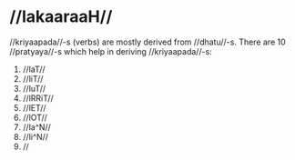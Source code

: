 # //lakaaraaH//

//kriyaapada//-s (verbs) are mostly derived from //dhatu//-s. There are 10 //pratyaya//-s which help in deriving //kriyaapada//-s:

1. //laT//
2. //liT//
3. //luT//
4. //lRRiT//
5. //lET//
6. //lOT//
7. //la^N//
8. //li^N//
9. //

<!--stackedit_data:
eyJoaXN0b3J5IjpbNzMxMzI1NjkxLC0xMTE3Nzk4ODkxXX0=
-->
